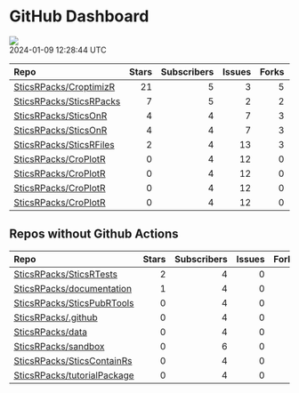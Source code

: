 GitHub Dashboard
================

![](https://github.com/SticsRPacks/status/workflows/Render%20Status/badge.svg)  
2024-01-09 12:28:44 UTC

| Repo                                                                  | Stars | Subscribers | Issues | Forks | Status                                                                                                                                                                                                                                                                                                    | Commit                                                                                                                                                                                                             |
|:----------------------------------------------------------------------|------:|------------:|-------:|------:|:----------------------------------------------------------------------------------------------------------------------------------------------------------------------------------------------------------------------------------------------------------------------------------------------------------|:-------------------------------------------------------------------------------------------------------------------------------------------------------------------------------------------------------------------|
| [SticsRPacks/CroptimizR](https://github.com/SticsRPacks/CroptimizR)   |    21 |           5 |      3 |     5 | [![](https://github.com/SticsRPacks/CroptimizR/workflows/R-CMD-check/badge.svg)](https://github.com/SticsRPacks/CroptimizR/actions/runs/7301924387) [![](https://github.com/SticsRPacks/CroptimizR/workflows/test-coverage/badge.svg)](https://github.com/SticsRPacks/CroptimizR/actions/runs/7301829512) | <a href="https://github.com/SticsRPacks/CroptimizR/commit/8c387e61cd4ec0a3eb6191d406b0dc66a477b883" title="Update DESCRIPTION and NEWS files for new release">8c387e</a>                                           |
| [SticsRPacks/SticsRPacks](https://github.com/SticsRPacks/SticsRPacks) |     7 |           5 |      2 |     2 | [![](https://github.com/SticsRPacks/SticsRPacks/workflows/Update%20CITATION.cff/badge.svg)](https://github.com/SticsRPacks/SticsRPacks/actions/runs/6493313900)                                                                                                                                           | <a href="https://github.com/SticsRPacks/SticsRPacks/commit/c1f6b1a78f7dda60889d26ef41e0af945f79e103" title="Install SticsRFiles from CRAN (#7)">c1f6b1</a>                                                         |
| [SticsRPacks/SticsOnR](https://github.com/SticsRPacks/SticsOnR)       |     4 |           4 |      7 |     3 | [![](https://github.com/SticsRPacks/SticsOnR/workflows/Update%20CITATION.cff/badge.svg)](https://github.com/SticsRPacks/SticsOnR/actions/runs/5540907600)                                                                                                                                                 | <a href="https://github.com/SticsRPacks/SticsOnR/commit/3a250b188e0b083c2c56a547c5abb23411c73da6" title="Update update-citation-cff.yaml (#7)">3a250b</a>                                                          |
| [SticsRPacks/SticsOnR](https://github.com/SticsRPacks/SticsOnR)       |     4 |           4 |      7 |     3 | [![](https://github.com/SticsRPacks/SticsOnR/workflows/R-CMD-check/badge.svg)](https://github.com/SticsRPacks/SticsOnR/actions/runs/6159823086) [![](https://github.com/SticsRPacks/SticsOnR/workflows/test-coverage/badge.svg)](https://github.com/SticsRPacks/SticsOnR/actions/runs/6159823090)         | <a href="https://github.com/SticsRPacks/SticsOnR/commit/7eca2364793bcdbc9b7986f341d65b414c4bd289" title="FIXed test on existence of javastics path in model_options in case param_values is specified.">7eca23</a> |
| [SticsRPacks/SticsRFiles](https://github.com/SticsRPacks/SticsRFiles) |     2 |           4 |     13 |     3 | [![](https://github.com/SticsRPacks/SticsRFiles/workflows/Update%20CITATION.cff/badge.svg)](https://github.com/SticsRPacks/SticsRFiles/actions/runs/7221142267)                                                                                                                                           | <a href="https://github.com/SticsRPacks/SticsRFiles/commit/8f4177a176785893404a1459aa7809d34617c9ac" title="restoring temporarily : get_param_data_df, form_list2df">8f4177</a>                                    |
| [SticsRPacks/CroPlotR](https://github.com/SticsRPacks/CroPlotR)       |     0 |           4 |     12 |     0 | [![](https://github.com/SticsRPacks/CroPlotR/workflows/Update%20CITATION.cff/badge.svg)](https://github.com/SticsRPacks/CroPlotR/actions/runs/7221299626)                                                                                                                                                 | <a href="https://github.com/SticsRPacks/CroPlotR/commit/6aa8a81ba8aa9a15e50c70920e9a8cae7d935443" title="Merge pull request #33 from SticsRPacks/sbuis-patch-1">6aa8a8</a>                                         |
| [SticsRPacks/CroPlotR](https://github.com/SticsRPacks/CroPlotR)       |     0 |           4 |     12 |     0 | [![](https://github.com/SticsRPacks/CroPlotR/workflows/R-CMD-check/badge.svg)](https://github.com/SticsRPacks/CroPlotR/actions/runs/7260899055) [![](https://github.com/SticsRPacks/CroPlotR/workflows/test-coverage/badge.svg)](https://github.com/SticsRPacks/CroPlotR/actions/runs/7260899058)         | <a href="https://github.com/SticsRPacks/CroPlotR/commit/d9289f284b3280d8ab24bbc0359dce849e0035d0" title="Merge pull request #34 from SticsRPacks/fix-uknown-var">d9289f</a>                                        |
| [SticsRPacks/CroPlotR](https://github.com/SticsRPacks/CroPlotR)       |     0 |           4 |     12 |     0 | [![](https://github.com/SticsRPacks/CroPlotR/workflows/Update%20CITATION.cff/badge.svg)](https://github.com/SticsRPacks/CroPlotR/actions/runs/7221299626)                                                                                                                                                 | <a href="https://github.com/SticsRPacks/CroPlotR/commit/6aa8a81ba8aa9a15e50c70920e9a8cae7d935443" title="Merge pull request #33 from SticsRPacks/sbuis-patch-1">6aa8a8</a>                                         |
| [SticsRPacks/CroPlotR](https://github.com/SticsRPacks/CroPlotR)       |     0 |           4 |     12 |     0 | [![](https://github.com/SticsRPacks/CroPlotR/workflows/R-CMD-check/badge.svg)](https://github.com/SticsRPacks/CroPlotR/actions/runs/7260899055) [![](https://github.com/SticsRPacks/CroPlotR/workflows/test-coverage/badge.svg)](https://github.com/SticsRPacks/CroPlotR/actions/runs/7260899058)         | <a href="https://github.com/SticsRPacks/CroPlotR/commit/d9289f284b3280d8ab24bbc0359dce849e0035d0" title="Merge pull request #34 from SticsRPacks/fix-uknown-var">d9289f</a>                                        |

## Repos without Github Actions

| Repo                                                                          | Stars | Subscribers | Issues | Forks |
|:------------------------------------------------------------------------------|------:|------------:|-------:|------:|
| [SticsRPacks/SticsRTests](https://github.com/SticsRPacks/SticsRTests)         |     2 |           4 |      0 |     1 |
| [SticsRPacks/documentation](https://github.com/SticsRPacks/documentation)     |     1 |           4 |      0 |     0 |
| [SticsRPacks/SticsPubRTools](https://github.com/SticsRPacks/SticsPubRTools)   |     0 |           4 |      0 |     0 |
| [SticsRPacks/.github](https://github.com/SticsRPacks/.github)                 |     0 |           4 |      0 |     0 |
| [SticsRPacks/data](https://github.com/SticsRPacks/data)                       |     0 |           4 |      0 |     0 |
| [SticsRPacks/sandbox](https://github.com/SticsRPacks/sandbox)                 |     0 |           6 |      0 |     0 |
| [SticsRPacks/SticsContainRs](https://github.com/SticsRPacks/SticsContainRs)   |     0 |           4 |      0 |     0 |
| [SticsRPacks/tutorialPackage](https://github.com/SticsRPacks/tutorialPackage) |     0 |           4 |      0 |     0 |
